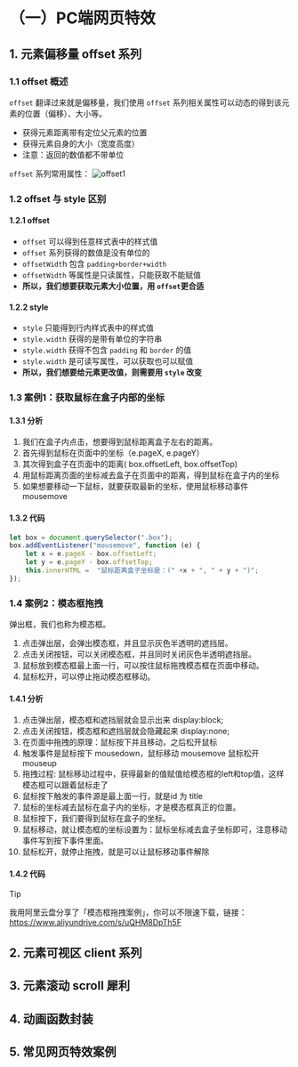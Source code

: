 # （一）PC端网页特效

## 1. 元素偏移量 offset 系列

### 1.1 offset 概述

`offset` 翻译过来就是偏移量，我们使用 `offset` 系列相关属性可以动态的得到该元素的位置（偏移）、大小等。
- 获得元素距离带有定位父元素的位置
- 获得元素自身的大小（宽度高度）
- 注意：返回的数值都不带单位

`offset` 系列常用属性：
![offset1](https://cdn.jsdelivr.net/gh/Hacker-C/Picture-Bed@main/JavaScript/offset1.33r96uboi540.jpg)

### 1.2 offset 与 style 区别

#### 1.2.1 offset

- `offset` 可以得到任意样式表中的样式值
- `offset` 系列获得的数值是没有单位的
- `offsetWidt`h 包含 `padding+border+width`
- `offsetWidth` 等属性是只读属性，只能获取不能赋值
- **所以，我们想要获取元素大小位置，用 `offset`更合适**

#### 1.2.2 style

- `style` 只能得到行内样式表中的样式值
- `style.width` 获得的是带有单位的字符串
- `style.width` 获得不包含 `padding` 和 `border` 的值
- `style.width` 是可读写属性，可以获取也可以赋值
- **所以，我们想要给元素更改值，则需要用 `style` 改变**

### 1.3 案例1：获取鼠标在盒子内部的坐标

#### 1.3.1 分析

1. 我们在盒子内点击，想要得到鼠标距离盒子左右的距离。
2. 首先得到鼠标在页面中的坐标（e.pageX, e.pageY）
3. 其次得到盒子在页面中的距离( box.offsetLeft, box.offsetTop)
4. 用鼠标距离页面的坐标减去盒子在页面中的距离，得到鼠标在盒子内的坐标
5. 如果想要移动一下鼠标，就要获取最新的坐标，使用鼠标移动事件mousemove

#### 1.3.2 代码

```js
let box = document.querySelector(".box");
box.addEventListener("mousemove", function (e) {
    let x = e.pageX - box.offsetLeft;
    let y = e.pageY - box.offsetTop;
    this.innerHTML =  "鼠标距离盒子坐标是：(" +x + ", " + y + ")";
});
```

### 1.4 案例2：模态框拖拽

弹出框，我们也称为模态框。
1. 点击弹出层，会弹出模态框，并且显示灰色半透明的遮挡层。
2. 点击关闭按钮，可以关闭模态框，并且同时关闭灰色半透明遮挡层。
3. 鼠标放到模态框最上面一行，可以按住鼠标拖拽模态框在页面中移动。
4. 鼠标松开，可以停止拖动模态框移动。

#### 1.4.1 分析

1. 点击弹出层，模态框和遮挡层就会显示出来 display:block;
2. 点击关闭按钮，模态框和遮挡层就会隐藏起来 display:none;
3. 在页面中拖拽的原理：鼠标按下并且移动，之后松开鼠标
4. 触发事件是鼠标按下 mousedown，鼠标移动 mousemove 鼠标松开 mouseup
5. 拖拽过程: 鼠标移动过程中，获得最新的值赋值给模态框的left和top值，这样模态框可以跟着鼠标走了
6. 鼠标按下触发的事件源是最上面一行，就是id 为 title
7. 鼠标的坐标减去鼠标在盒子内的坐标，才是模态框真正的位置。
8. 鼠标按下，我们要得到鼠标在盒子的坐标。
9. 鼠标移动，就让模态框的坐标设置为：鼠标坐标减去盒子坐标即可，注意移动事件写到按下事件里面。
10. 鼠标松开，就停止拖拽，就是可以让鼠标移动事件解除

#### 1.4.2 代码

> [!TIP]
> 我用阿里云盘分享了「模态框拖拽案例」，你可以不限速下载，链接：https://www.aliyundrive.com/s/uQHM8DpTh5F

## 2. 元素可视区 client 系列

## 3. 元素滚动 scroll 犀利

## 4. 动画函数封装

## 5. 常见网页特效案例